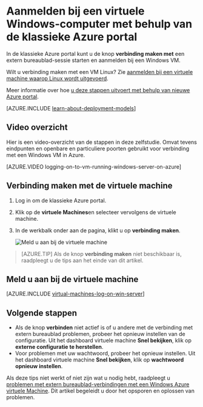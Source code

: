 <properties
    pageTitle="Meld u aan bij een klassieke Azure VM | Microsoft Azure"
    description="De Azure klassieke portal gebruiken voor aanmelding bij een virtuele Windows-computer met het klassieke implementatiemodel gemaakt."
    services="virtual-machines-windows"
    documentationCenter=""
    authors="cynthn"
    manager="timlt"
    editor="tysonn"
    tags="azure-service-management"/>

<tags
    ms.service="virtual-machines-windows"
    ms.workload="infrastructure-services"
    ms.tgt_pltfrm="vm-windows"
    ms.devlang="na"
    ms.topic="article"
    ms.date="07/28/2016"
    ms.author="cynthn"/>


# <a name="log-on-to-a-windows-virtual-machine-using-the-azure-classic-portal"></a>Aanmelden bij een virtuele Windows-computer met behulp van de klassieke Azure portal

In de klassieke Azure portal kunt u de knop **verbinding maken met** een extern bureaublad-sessie starten en aanmelden bij een Windows VM.

Wilt u verbinding maken met een VM Linux? Zie [aanmelden bij een virtuele machine waarop Linux wordt uitgevoerd](virtual-machines-linux-mac-create-ssh-keys.md).

Meer informatie over hoe [u deze stappen uitvoert met behulp van nieuwe Azure portal](virtual-machines-windows-connect-logon.md).

[AZURE.INCLUDE [learn-about-deployment-models](../../includes/learn-about-deployment-models-classic-include.md)] 

## <a name="video-walkthrough"></a>Video overzicht

Hier is een video-overzicht van de stappen in deze zelfstudie. Omvat tevens eindpunten en openbare en particuliere poorten gebruikt voor verbinding met een Windows VM in Azure.

[AZURE.VIDEO logging-on-to-vm-running-windows-server-on-azure]


## <a name="connect-to-the-virtual-machine"></a>Verbinding maken met de virtuele machine

1. Log in om de klassieke Azure portal.

2. Klik op de **virtuele Machines**en selecteer vervolgens de virtuele machine.

3. In de werkbalk onder aan de pagina, klikt u op **verbinding maken**.

    ![Meld u aan bij de virtuele machine](./media/virtual-machines-windows-classic-connect-logon/connectwindows.png)
    
> [AZURE.TIP] Als de knop **verbinding maken** niet beschikbaar is, raadpleegt u de tips aan het einde van dit artikel.

## <a name="log-on-to-the-virtual-machine"></a>Meld u aan bij de virtuele machine

[AZURE.INCLUDE [virtual-machines-log-on-win-server](../../includes/virtual-machines-log-on-win-server.md)]

## <a name="next-steps"></a>Volgende stappen

-   Als de knop **verbinden** niet actief is of u andere met de verbinding met extern bureaublad problemen, probeer het opnieuw instellen van de configuratie. Uit het dashboard virtuele machine **Snel bekijken**, klik op **externe configuratie te herstellen**.
-   Voor problemen met uw wachtwoord, probeer het opnieuw instellen. Uit het dashboard virtuele machine **Snel bekijken**, klik op **wachtwoord opnieuw instellen**.

Als deze tips niet werkt of niet zijn wat u nodig hebt, raadpleegt u [problemen met extern bureaublad-verbindingen met een Windows Azure virtuele Machine](virtual-machines-windows-troubleshoot-rdp-connection.md). Dit artikel begeleidt u door het opsporen en oplossen van problemen.


